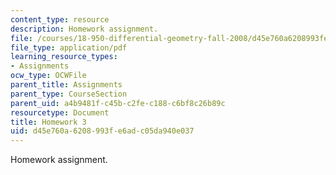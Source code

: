 ```yaml
---
content_type: resource
description: Homework assignment.
file: /courses/18-950-differential-geometry-fall-2008/d45e760a6208993fe6adc05da940e037_homework3.pdf
file_type: application/pdf
learning_resource_types:
- Assignments
ocw_type: OCWFile
parent_title: Assignments
parent_type: CourseSection
parent_uid: a4b9481f-c45b-c2fe-c188-c6bf8c26b89c
resourcetype: Document
title: Homework 3
uid: d45e760a-6208-993f-e6ad-c05da940e037
---
```

Homework assignment.

